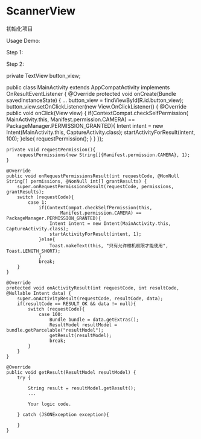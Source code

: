 # ScannerView

初始化项目

Usage Demo:

Step 1:

<TextView
    android:id="@+id/button_view"
    android:gravity="center"
    android:layout_width="200dp"
    android:layout_height="48dp"
    android:text="扫一扫"
    android:textSize="16dp"
    android:textColor="#ffffff"
    android:background="#4285f4"/>
    
 Step 2:
 
 private TextView button_view;
 
 public class MainActivity extends AppCompatActivity implements OnResultEventListener {
 @Override
    protected void onCreate(Bundle savedInstanceState) {
    ...
    button_view = findViewById(R.id.button_view);
    button_view.setOnClickListener(new View.OnClickListener() {
        @Override
        public void onClick(View view) {
            if(ContextCompat.checkSelfPermission(
                    MainActivity.this,
                    Manifest.permission.CAMERA) == PackageManager.PERMISSION_GRANTED){
                Intent intent = new Intent(MainActivity.this, CaptureActivity.class);
                startActivityForResult(intent, 100);
            }else{
                requestPermission();
            }
        }
    });
    
    private void requestPermission(){
        requestPermissions(new String[]{Manifest.permission.CAMERA}, 1);
    }
    
    @Override
    public void onRequestPermissionsResult(int requestCode, @NonNull String[] permissions, @NonNull int[] grantResults) {
        super.onRequestPermissionsResult(requestCode, permissions, grantResults);
        switch (requestCode){
            case 1:
                if(ContextCompat.checkSelfPermission(this,
                        Manifest.permission.CAMERA) == PackageManager.PERMISSION_GRANTED){
                    Intent intent = new Intent(MainActivity.this, CaptureActivity.class);
                    startActivityForResult(intent, 1);
                }else{
                    Toast.makeText(this, "只有允许相机权限才能使用", Toast.LENGTH_SHORT);
                }
                break;
        }
    }
    
    @Override
    protected void onActivityResult(int requestCode, int resultCode, @Nullable Intent data) {
        super.onActivityResult(requestCode, resultCode, data);
        if(resultCode == RESULT_OK && data != null){
            switch (requestCode){
                case 100:
                    Bundle bundle = data.getExtras();
                    ResultModel resultModel = bundle.getParcelable("resultModel");
                    getResult(resultModel);
                    break;
            }
        }
    }
    
    @Override
    public void getResult(ResultModel resultModel) {
        try {

            String result = resultModel.getResult();
            ...
            
            Your logic code.

        } catch (JSONException exception){

        }
    }
